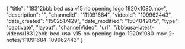 {
    "title": "18312bbb bed usa v15 no opening logo 1920x1080.mov",
    "description": "",
    "channelid": "111091684",
    "videoid": "109962443",
    "date_created": "1502517429",
    "date_modified": "1504049175",
    "type": "captivate",
    "layout": "channelVideo",
    "url": "\/bbbusa-latest-videos\/18312bbb-bed-usa-v15-no-opening-logo-1920x1080-mov-2-notes\/111091684-109962443"
}